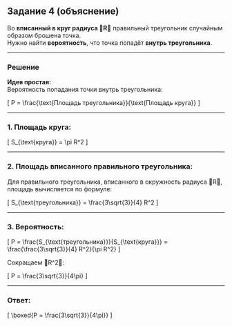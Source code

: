 ## Задание 4 (объяснение)

Во **вписанный в круг радиуса R** правильный треугольник случайным образом брошена точка.  
Нужно найти **вероятность**, что точка попадёт **внутрь треугольника**.

---

### Решение

**Идея простая:**  
Вероятность попадания точки внутрь треугольника:

\[
P = \frac{\text{Площадь треугольника}}{\text{Площадь круга}}
\]

---

### 1. Площадь круга:

\[
S_{\text{круга}} = \pi R^2
\]

---

### 2. Площадь вписанного правильного треугольника:

Для правильного треугольника, вписанного в окружность радиуса R, площадь вычисляется по формуле:

\[
S_{\text{треугольника}} = \frac{3\sqrt{3}}{4} R^2
\]

---

### 3. Вероятность:

\[
P = \frac{S_{\text{треугольника}}}{S_{\text{круга}}} = \frac{\frac{3\sqrt{3}}{4} R^2}{\pi R^2}
\]

Сокращаем R^2:

\[
P = \frac{3\sqrt{3}}{4\pi}
\]

---

### Ответ:

\[
\boxed{P = \frac{3\sqrt{3}}{4\pi}}
\]
